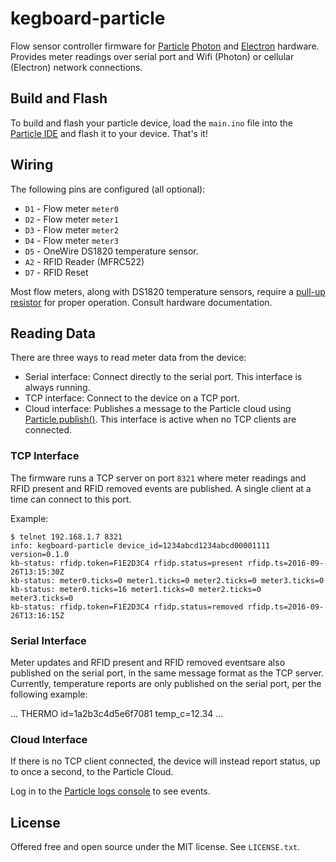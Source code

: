 # kegboard-particle

Flow sensor controller firmware for [Particle](https://www.particle.io/)
[Photon](https://www.particle.io/products/hardware/photon-wifi-dev-kit) and
[Electron](https://www.particle.io/products/hardware/electron-cellular-dev-kit)
hardware. Provides meter readings over serial port and Wifi (Photon) or cellular
(Electron) network connections.

## Build and Flash

To build and flash your particle device, load the `main.ino` file into the [Particle IDE](https://build.particle.io/build) and flash it to your device. That's it!

## Wiring

The following pins are configured (all optional):

* `D1` - Flow meter `meter0`
* `D2` - Flow meter `meter1`
* `D3` - Flow meter `meter2`
* `D4` - Flow meter `meter3`
* `D5` - OneWire DS1820 temperature sensor.
* `A2` - RFID Reader (MFRC522)
* `D7` - RFID Reset 

Most flow meters, along with DS1820 temperature sensors, require a [pull-up resistor](https://learn.sparkfun.com/tutorials/pull-up-resistors) for proper operation. Consult hardware documentation.

## Reading Data

There are three ways to read meter data from the device:

* Serial interface: Connect directly to the serial port. This interface is always running.
* TCP interface: Connect to the device on a TCP port.
* Cloud interface: Publishes a message to the Particle cloud using [Particle.publish()](https://community.particle.io/t/tutorial-getting-started-with-spark-publish/3422). This interface is active when no TCP clients are connected.

### TCP Interface

The firmware runs a TCP server on port `8321` where meter readings and
RFID present and RFID removed events are published. A single client at 
a time can connect to this port.

Example:

```
$ telnet 192.168.1.7 8321
info: kegboard-particle device_id=1234abcd1234abcd00001111 version=0.1.0
kb-status: rfidp.token=F1E2D3C4 rfidp.status=present rfidp.ts=2016-09-26T13:15:30Z
kb-status: meter0.ticks=0 meter1.ticks=0 meter2.ticks=0 meter3.ticks=0
kb-status: meter0.ticks=16 meter1.ticks=0 meter2.ticks=0 meter3.ticks=0
kb-status: rfidp.token=F1E2D3C4 rfidp.status=removed rfidp.ts=2016-09-26T13:16:15Z
```

### Serial Interface

Meter updates and RFID present and RFID removed eventsare also published on 
the serial port, in the same message format as the TCP server.
Currently, temperature reports are only published on the serial port, per 
the following example:

...
THERMO id=1a2b3c4d5e6f7081  temp_c=12.34
...

### Cloud Interface

If there is no TCP client connected, the device will instead report status, up to once a second, to the Particle Cloud.

Log in to the [Particle logs console](https://console.particle.io/logs) to see events.


## License

Offered free and open source under the MIT license. See `LICENSE.txt`.
